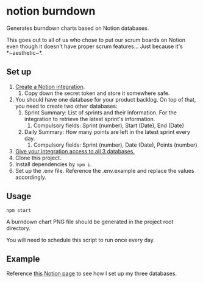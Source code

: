 # notion burndown

Generates burndown charts based on Notion databases.

This goes out to all of us who chose to put our scrum boards on Notion even though it doesn't have proper scrum features... Just because it's \*~aesthetic~\*.

## Set up

1. [Create a Notion integration](https://developers.notion.com/docs/getting-started#step-1-create-an-integration).
   1. Copy down the secret token and store it somewhere safe.
2. You should have one database for your product backlog. On top of that, you need to create two other databases:
   1. Sprint Summary: List of sprints and their information. For the integration to retrieve the latest sprint's information.
      1. Compulsory fields: Sprint (number), Start (Date), End (Date)
   2. Daily Summary: How many points are left in the latest sprint every day.
      1. Compulsory fields: Sprint (number), Date (Date), Points (number)
3. [Give your integration access to all 3 databases.](https://developers.notion.com/docs/getting-started#step-2-share-a-database-with-your-integration)
4. Clone this project.
5. Install dependencies by `npm i`.
6. Set up the .env file. Reference the .env.example and replace the values accordingly.

## Usage

```
npm start
```

A burndown chart PNG file should be generated in the project root directory.

You will need to schedule this script to run once every day.

## Example

Reference [this Notion page](https://foregoing-cub-523.notion.site/Notion-Burndown-Chart-390ba59cef094387900a26f75c108385) to see how I set up my three databases.
